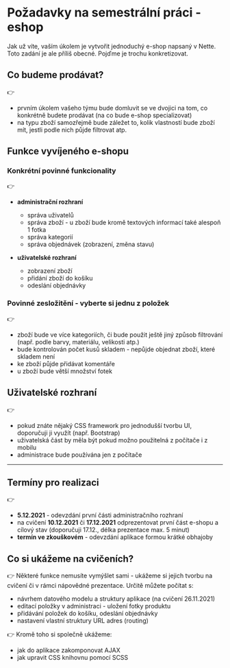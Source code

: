 # Požadavky na semestrální práci - eshop

Jak už víte, vaším úkolem je vytvořit jednoduchý e-shop napsaný v Nette. Toto zadání je ale příliš obecné. Pojďme je trochu konkretizovat.

## Co budeme prodávat?
:point_right:
- prvním úkolem vašeho týmu bude domluvit se ve dvojici na tom, co konkrétně budete prodávat (na co bude e-shop specializovat)
- na typu zboží samozřejmě bude záležet to, kolik vlastností bude zboží mít, jestli podle nich půjde filtrovat atp.

## Funkce vyvíjeného e-shopu
### Konkrétní povinné funkcionality
:point_right:
- **administrační rozhraní**
  - správa uživatelů
  - správa zboží - u zboží bude kromě textových informací také alespoň 1 fotka
  - správa kategorií
  - správa objednávek (zobrazení, změna stavu)
  
- **uživatelské rozhraní**
  - zobrazení zboží
  - přidání zboží do košíku
  - odeslání objednávky
  
### Povinné zesložitění - vyberte si jednu z položek
:point_right:
- zboží bude ve více kategoriích, či bude použit ještě jiný způsob filtrování (např. podle barvy, materiálu, velikosti atp.)
- bude kontrolován počet kusů skladem - nepůjde objednat zboží, které skladem není
- ke zboží půjde přidávat komentáře
- u zboží bude větší množství fotek

## Uživatelské rozhraní
:point_right:
- pokud znáte nějaký CSS framework pro jednodušší tvorbu UI, doporučuji ji využít (např. Bootstrap) 
- uživatelská část by měla být pokud možno použitelná z počítače i z mobilu
- administrace bude používána jen z počítače

---

## Termíny pro realizaci
:point_right:
- **5.12.2021** - odevzdání první části administračního rozhraní
- na cvičení **10.12.2021** či **17.12.2021** odprezentovat první část e-shopu a cílový stav (doporučuji 17.12., délka prezentace max. 5 minut)
- **termín ve zkouškovém** - odevzdání aplikace formou krátké obhajoby

## Co si ukážeme na cvičeních?
:point_right:
Některé funkce nemusíte vymýšlet sami - ukážeme si jejich tvorbu na cvičení či v rámci nápovědné prezentace. Určitě můžete počítat s:
  - návrhem datového modelu a struktury aplikace (na cvičení 26.11.2021)
  - editací položky v administraci - uložení fotky produktu
  - přidávání položek do košíku, odeslání objednávky
  - nastavení vlastní struktury URL adres (routing)

:point_right:
Kromě toho si společně ukážeme:
  - jak do aplikace zakomponovat AJAX
  - jak upravit CSS knihovnu pomocí SCSS
